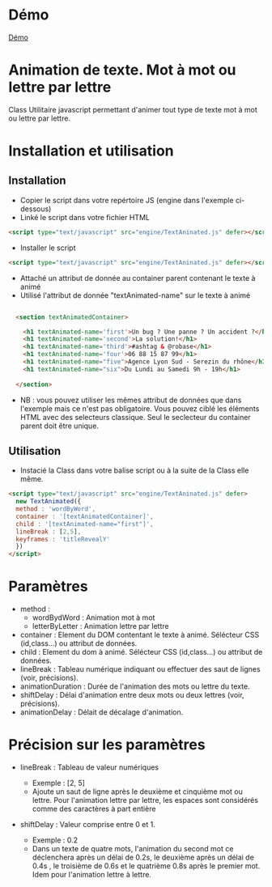 # Démo
[Démo](https://raficraft.github.io/JS-effect-Animation-Text/)

# Animation de texte. Mot à mot ou lettre par lettre

Class Utilitaire javascript permettant d'animer tout type de texte mot à mot ou lettre par lettre.

# Installation et utilisation

## Installation

- Copier le script dans votre repértoire JS (engine dans l'exemple ci-dessous)
- Linké le script dans votre fichier HTML

```HTML
<script type="text/javascript" src="engine/TextAninated.js" defer></script>
```

- Installer le script

```HTML
<script type="text/javascript" src="engine/TextAninated.js" defer></script>

```

- Attaché un attribut de donnée au container parent contenant le texte à animé
- Utilisé l'attribut de donnée "textAnimated-name" sur le texte à animé

```HTML

  <section textAnimatedContainer>

    <h1 textAnimated-name='first'>Un bug ? Une panne ? Un accident ?</h1>
    <h1 textAnimated-name='second'>La solution!</h1>
    <h1 textAnimated-name='third'>#ashtag & @robase</h1>
    <h1 textAnimated-name='four'>06 88 15 87 99</h1>
    <h1 textAnimated-name="five">Agence Lyon Sud - Serezin du rhône</h1>
    <h1 textAnimated-name="six">Du Lundi au Samedi 9h - 19h</h1>
 
  </section>

```

- NB : vous pouvez utiliser les mêmes attribut de données que dans l'exemple mais ce n'est pas obligatoire. Vous pouvez ciblé les éléments HTML avec des selecteurs classique. Seul le seclecteur du container parent doit être unique.

## Utilisation

- Instacié la Class dans votre balise script ou à la suite de la Class elle même.

```HTML
<script type="text/javascript" src="engine/TextAninated.js" defer>
  new TextAnimated({
  method : 'wordByWord',
  container : '[textAnimatedContainer]',
  child : '[textAnimated-name="first"]',
  lineBreak : [2,5],  
  keyframes : 'titleRevealY'
  })
</script>
```

# Paramètres

- method : 
  - wordBydWord : Animation mot à mot
  - letterByLetter : Animation lettre par lettre
- container : Element du DOM contentant le texte à animé. Sélécteur CSS (id,class...) ou attribut de données.
- child : Element du dom à animé. Sélécteur CSS (id,class...) ou attribut de données.
- lineBreak : Tableau numérique indiquant ou effectuer des saut de lignes (voir, précisions).
- animationDuration : Durée de l'animation des mots ou lettre du texte.
- shiftDelay : Délai d'animation entre deux mots ou deux lettres (voir, précisions).
- animationDelay : Délait de décalage d'animation.

# Précision sur les paramètres

- lineBreak : Tableau de valeur numériques
  - Exemple : [2, 5]
  - Ajoute un saut de ligne après le deuxième et cinquième mot ou lettre. Pour l'animation lettre par lettre, les espaces sont considérés comme des caractères à part entière

- shiftDelay : Valeur comprise entre 0 et 1. 
  - Exemple : 0.2
  - Dans un texte de quatre mots, l'animation du second mot ce déclenchera après un délai de 0.2s, le deuxième après un délai de 0.4s , le troisième de 0.6s et le quatrième 0.8s après le premier mot. Idem pour l'animation lettre à lettre.

